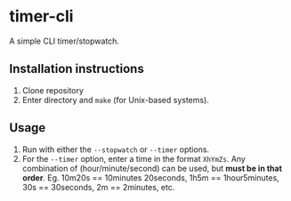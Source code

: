 # timer-cli
A simple CLI timer/stopwatch.

## Installation instructions 
1. Clone repository 
2. Enter directory and `make` (for Unix-based systems). 

## Usage 
1. Run with either the `--stopwatch` or `--timer` options. 
2. For the `--timer` option, enter a time in the format `XhYmZs`. Any combination of (hour/minute/second) can be used, but **must be in that order**.  Eg. 10m20s == 10minutes 20seconds, 1h5m == 1hour5minutes, 30s == 30seconds, 2m == 2minutes, etc.


